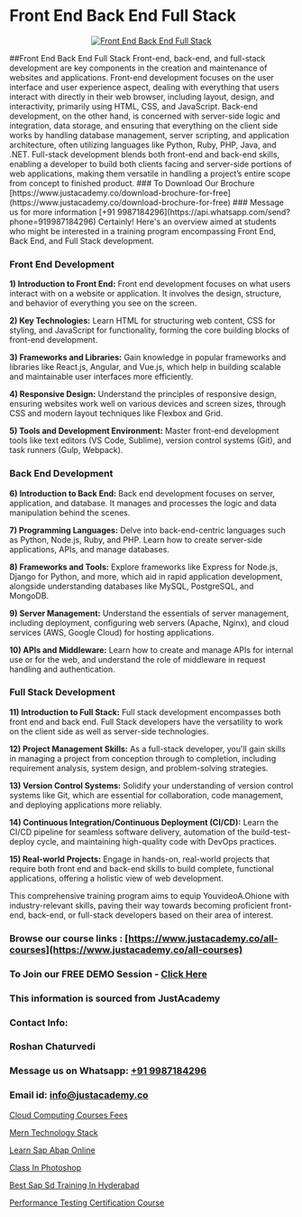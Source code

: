 # Front End Back End Full Stack

<p align="center">
  <a href="https://justacademy.co/program-detail/full-stack-web-development">
    <img src="https://justacademy.co/storage2/program_images/1704700371.webp" alt="Front End Back End Full Stack">
  </a>
</p>
##Front End Back End Full Stack
Front-end, back-end, and full-stack development are key components in the creation and maintenance of websites and applications. Front-end development focuses on the user interface and user experience aspect, dealing with everything that users interact with directly in their web browser, including layout, design, and interactivity, primarily using HTML, CSS, and JavaScript. Back-end development, on the other hand, is concerned with server-side logic and integration, data storage, and ensuring that everything on the client side works by handling database management, server scripting, and application architecture, often utilizing languages like Python, Ruby, PHP, Java, and .NET. Full-stack development blends both front-end and back-end skills, enabling a developer to build both clients facing and server-side portions of web applications, making them versatile in handling a project’s entire scope from concept to finished product.
### To Download Our Brochure [https://www.justacademy.co/download-brochure-for-free](https://www.justacademy.co/download-brochure-for-free)
### Message us for more information [+91 9987184296](https://api.whatsapp.com/send?phone=919987184296)
Certainly! Here's an overview aimed at students who might be interested in a training program encompassing Front End, Back End, and Full Stack development.

### Front End Development

**1) Introduction to Front End:** Front end development focuses on what users interact with on a website or application. It involves the design, structure, and behavior of everything you see on the screen.

**2) Key Technologies:** Learn HTML for structuring web content, CSS for styling, and JavaScript for functionality, forming the core building blocks of front-end development.

**3) Frameworks and Libraries:** Gain knowledge in popular frameworks and libraries like React.js, Angular, and Vue.js, which help in building scalable and maintainable user interfaces more efficiently.

**4) Responsive Design:** Understand the principles of responsive design, ensuring websites work well on various devices and screen sizes, through CSS and modern layout techniques like Flexbox and Grid.

**5) Tools and Development Environment:** Master front-end development tools like text editors (VS Code, Sublime), version control systems (Git), and task runners (Gulp, Webpack).

### Back End Development

**6) Introduction to Back End:** Back end development focuses on server, application, and database. It manages and processes the logic and data manipulation behind the scenes.

**7) Programming Languages:** Delve into back-end-centric languages such as Python, Node.js, Ruby, and PHP. Learn how to create server-side applications, APIs, and manage databases.

**8) Frameworks and Tools:** Explore frameworks like Express for Node.js, Django for Python, and more, which aid in rapid application development, alongside understanding databases like MySQL, PostgreSQL, and MongoDB.

**9) Server Management:** Understand the essentials of server management, including deployment, configuring web servers (Apache, Nginx), and cloud services (AWS, Google Cloud) for hosting applications.

**10) APIs and Middleware:** Learn how to create and manage APIs for internal use or for the web, and understand the role of middleware in request handling and authentication.

### Full Stack Development

**11) Introduction to Full Stack:** Full stack development encompasses both front end and back end. Full Stack developers have the versatility to work on the client side as well as server-side technologies.

**12) Project Management Skills:** As a full-stack developer, you'll gain skills in managing a project from conception through to completion, including requirement analysis, system design, and problem-solving strategies.

**13) Version Control Systems:** Solidify your understanding of version control systems like Git, which are essential for collaboration, code management, and deploying applications more reliably.

**14) Continuous Integration/Continuous Deployment (CI/CD):** Learn the CI/CD pipeline for seamless software delivery, automation of the build-test-deploy cycle, and maintaining high-quality code with DevOps practices.

**15) Real-world Projects:** Engage in hands-on, real-world projects that require both front end and back-end skills to build complete, functional applications, offering a holistic view of web development.

This comprehensive training program aims to equip YouvideoA.Ohione with industry-relevant skills, paving their way towards becoming proficient front-end, back-end, or full-stack developers based on their area of interest.

### Browse our course links : [https://www.justacademy.co/all-courses](https://www.justacademy.co/all-courses) 
### To Join our FREE DEMO Session - [Click Here](https://www.justacademy.co/register-for-course-demo)


### This information is sourced from JustAcademy
### Contact Info:
### Roshan Chaturvedi
### Message us on Whatsapp: [+91 9987184296](https://api.whatsapp.com/send?phone=919987184296)
### Email id: [info@justacademy.co](mailto:info@justacademy.co)
                
[Cloud Computing Courses Fees](https://www.linkedin.com/pulse/cloud-computing-courses-fees-justacademy-jaipur-09tuc?trackingId=BqKP0BDQXjXquQ7j41GKiw%3D%3D&lipi=urn%3Ali%3Apage%3Ad_flagship3_company_admin%3B%2Bj%2BWkU3wSKSQ1R70zcYAcw%3D%3D)

[Mern Technology Stack](https://www.linkedin.com/pulse/mern-technology-stack-justacademy-jaipur-cyw9e?trackingId=EWbnRhJgNFMR1H9VjI9O7w%3D%3D&lipi=urn%3Ali%3Apage%3Ad_flagship3_company_admin%3BzoGgv%2F2GTOq26q6ITzj9KQ%3D%3D)

[Learn Sap Abap Online](https://medium.com/@mistersumit961/learn-sap-abap-online-2daa3077beb3)

[Class In Photoshop](https://medium.com/@mahi3106/class-in-photoshop-3c903133f02a)

[Best Sap Sd Training In Hyderabad](https://justacademyin.github.io/justacademy/best-sap-sd-training-in-hyderabad)

[Performance Testing Certification Course](https://justacademyin.github.io/justacademy/performance-testing-certification-course)

